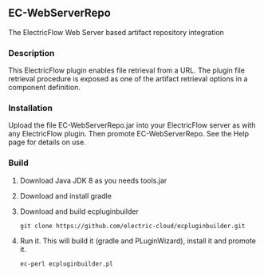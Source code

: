 ## EC-WebServerRepo

The ElectricFlow Web Server based artifact repository integration

### Description
This ElectricFlow plugin enables file retrieval from a URL. The plugin file retrieval procedure is exposed as one of the artifact retrieval options in a component definition.

### Installation
Upload the file EC-WebServerRepo.jar into your ElectricFlow server as with any ElectricFlow plugin. Then promote EC-WebServerRepo. See the Help page for details on use.

### Build
1. Download Java JDK 8 as you needs tools.jar
1. Download and install gradle
1. Download and build ecpluginbuilder
    ```
	git clone https://github.com/electric-cloud/ecpluginbuilder.git
    ```

1. Run it.
This will build it (gradle and PLuginWizard), install it and promote it.
    ```
	ec-perl ecpluginbuilder.pl
    ```

